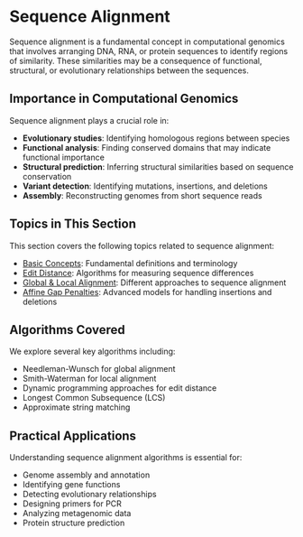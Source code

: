 # Sequence Alignment

Sequence alignment is a fundamental concept in computational genomics that involves arranging DNA, RNA, or protein sequences to identify regions of similarity. These similarities may be a consequence of functional, structural, or evolutionary relationships between the sequences.

## Importance in Computational Genomics

Sequence alignment plays a crucial role in:

- **Evolutionary studies**: Identifying homologous regions between species
- **Functional analysis**: Finding conserved domains that may indicate functional importance
- **Structural prediction**: Inferring structural similarities based on sequence conservation
- **Variant detection**: Identifying mutations, insertions, and deletions
- **Assembly**: Reconstructing genomes from short sequence reads

## Topics in This Section

This section covers the following topics related to sequence alignment:

- [Basic Concepts](basic.md): Fundamental definitions and terminology
- [Edit Distance](edit_distance.md): Algorithms for measuring sequence differences
- [Global & Local Alignment](global_local.md): Different approaches to sequence alignment
- [Affine Gap Penalties](affine_gap.md): Advanced models for handling insertions and deletions

## Algorithms Covered

We explore several key algorithms including:

- Needleman-Wunsch for global alignment
- Smith-Waterman for local alignment
- Dynamic programming approaches for edit distance
- Longest Common Subsequence (LCS)
- Approximate string matching

## Practical Applications

Understanding sequence alignment algorithms is essential for:

- Genome assembly and annotation
- Identifying gene functions
- Detecting evolutionary relationships
- Designing primers for PCR
- Analyzing metagenomic data
- Protein structure prediction
